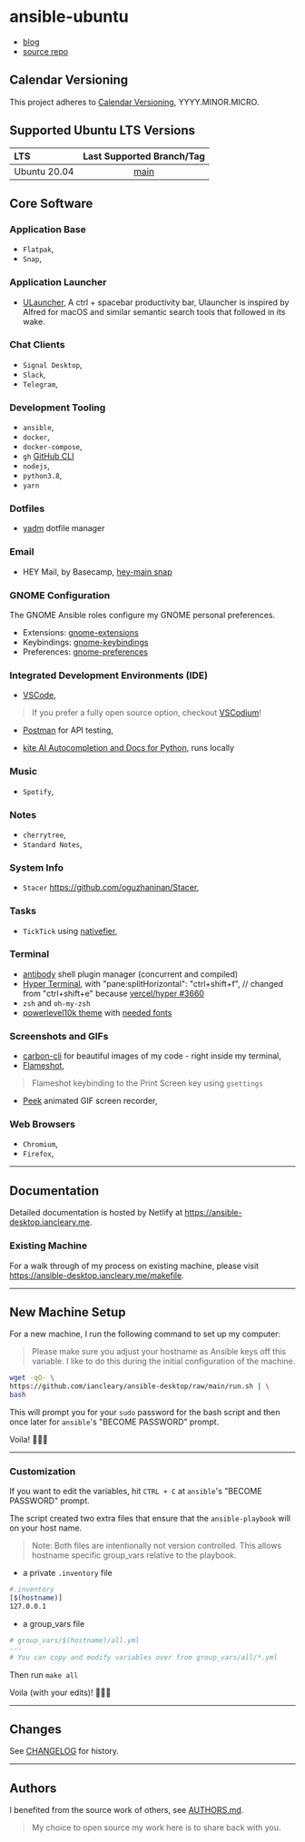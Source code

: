 # ansible-ubuntu

* [blog](https://dev.to/iancleary/automating-your-desktop-with-ansible-20jk)
* [source repo](https://github.com/iancleary/ansible-desktop/)

## Calendar Versioning

This project adheres to [Calendar Versioning](https://calver.org/), YYYY.MINOR.MICRO.

## Supported Ubuntu LTS Versions

| LTS | Last Supported Branch/Tag  |
|:-------------|:-------------:|
|  Ubuntu 20.04 | [main](https://github.com/iancleary/ansible-desktop)|

## Core Software

### Application Base

* `Flatpak`,
* `Snap`,

### Application Launcher

* [ULauncher](https://github.com/ULauncher/ULauncher), A ctrl + spacebar productivity bar, Ulauncher is inspired by Alfred for macOS and similar semantic search tools that followed in its wake.

### Chat Clients

* `Signal Desktop`,
* `Slack`,
* `Telegram`,

### Development Tooling

* `ansible`,
* `docker`,
* `docker-compose`,
* `gh` [GitHub CLI](https://github.com/cli/cli#installation-and-upgrading)
* `nodejs`,
* `python3.8`,
* `yarn`

### Dotfiles

* [yadm](https://yadm.io/docs/getting_started) dotfile manager

### Email

* HEY Mail, by Basecamp, [hey-main snap](https://snapcraft.io/hey-mail)

### GNOME Configuration

The GNOME Ansible roles configure my GNOME personal preferences.

* Extensions: [gnome-extensions](roles/gnome-extensions/tasks/main.yml)
* Keybindings: [gnome-keybindings](roles/gnome-keybindings/tasks/main.yml)
* Preferences: [gnome-preferences](roles/gnome-preferences/tasks/main.yml)

### Integrated Development Environments (IDE)

* [VSCode](https://code.visualstudio.com/),

> If you prefer a fully open source option, checkout [VSCodium](https://vscodium.com/)!

* [Postman](https://www.postman.com/) for API testing,

* [kite AI Autocompletion and Docs for Python](https://kite.com/), runs locally

### Music

* `Spotify`,

### Notes

* `cherrytree`,
* `Standard Notes`,

### System Info

* `Stacer` <https://github.com/oguzhaninan/Stacer>,

### Tasks

* `TickTick` using [nativefier](https://github.com/jiahaog/nativefier/),

### Terminal

* [antibody](https://getantibody.github.io/) shell plugin manager (concurrent and compiled)
* [Hyper Terminal](https://hyper.is), with "pane:splitHorizontal": "ctrl+shift+f", // changed from "ctrl+shift+e" because [vercel/hyper #3660](https://github.com/vercel/hyper/issues/3660)
* `zsh` and `oh-my-zsh`
* [powerlevel10k theme](https://github.com/romkatv/powerlevel10k) with [needed fonts](https://github.com/romkatv/powerlevel10k/#meslo-nerd-font-patched-for-powerlevel10k)

### Screenshots and GIFs

* [carbon-cli](https://github.com/mixn/carbon-now-cli)
for beautiful images of my code - right inside my terminal,
* [Flameshot](https://flameshot.js.org/#/),

> Flameshot keybinding to the Print Screen key using `gsettings`

* [Peek](https://github.com/phw/peek) animated GIF screen recorder,

### Web Browsers

* `Chromium`,
* `Firefox`,

--------------------------

## Documentation

Detailed documentation is hosted by Netlify at <https://ansible-desktop.iancleary.me>.

### Existing Machine

For a walk through of my process on existing machine, please visit
<https://ansible-desktop.iancleary.me/makefile>.

--------------------------

## New Machine Setup

For a new machine, I run the following command
to set up my computer:

> Please make sure you adjust your hostname as Ansible keys off this variable.
> I like to do this during the initial configuration of the machine.

```bash
wget -qO- \
https://github.com/iancleary/ansible-desktop/raw/main/run.sh | \
bash
```

This will prompt you for your `sudo` password
for the bash script and then once later for
`ansible`'s "BECOME PASSWORD" prompt.

Voila! 🎉🎉🎉

--------------------------

### Customization

If you want to edit the variables, hit `CTRL + C` at `ansible`'s "BECOME PASSWORD" prompt.

The script created two extra files that ensure that the `ansible-playbook` will on your host name.

> Note: Both files are intentionally not version controlled.
> This allows hostname specific group_vars relative to the playbook.

* a private `.inventory` file

```bash
#.inventory
[$(hostname)]
127.0.0.1
```

* a group_vars file

```yml
# group_vars/$(hostname)/all.yml
---
# You can copy and modify variables over from group_vars/all/*.yml
```

Then run `make all`

Voila (with your edits)! 🚀🚀🚀

--------------------------

## Changes

See [CHANGELOG](CHANGELOG.md) for history.

--------------------------

## Authors

I benefited from the source work of others, see [AUTHORS.md](docs/AUTHORS.md).

> My choice to open source my work here is to share back with you.
